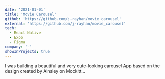 ```yaml
---
date: '2021-01-01'
title: 'Movie Carousel'
github: 'https://github.com/j-rayhan/movie_carousel'
external: 'https://github.com/j-rayhan/movie_carousel'
tech:
  - React Native
  - Expo
  - Figma
company: '-'
showInProjects: true
---
```


I was building a beautiful and very cute-looking carousel App based on the design created by Ainsley on Mockitt...
